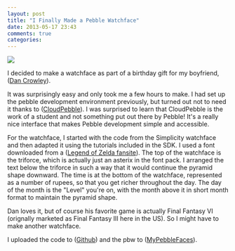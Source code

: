 ```yaml
---
layout: post
title: "I Finally Made a Pebble Watchface"
date: 2013-05-17 23:43
comments: true
categories: 
---
```

<img src="https://pbs.twimg.com/media/BKciRXjCUAA2yoi.jpg">

I decided to make a watchface as part of a birthday gift for my boyfriend, ([Dan Crowley](https://twitter.com/dan_crowley)).

It was surprisingly easy and only took me a few hours to make. I had set up the pebble development environment previously, but turned out not to need it thanks to ([CloudPebble](https://cloudpebble.net)). I was surprised to learn that CloudPebble is the work of a student and not something put out there by Pebble! It's a really nice interface that makes Pebble development simple and accessible.

For the watchface, I started with the code from the Simplicity watchface and then adapted it using the tutorials included in the SDK. I used a font downloaded from a ([Legend of Zelda fansite](http://www.zeldauniverse.net/typography-and-fonts/)). The top of the watchface is the triforce, which is actually just an asterix in the font pack. I arranged the text below the triforce in such a way that it would continue the pyramid shape downward. The time is at the bottom of the watchface, represented as a number of rupees, so that you get richer throughout the day. The day of the month is the "Level" you're on, with the month above it in short month format to maintain the pyramid shape.

Dan loves it, but of course his favorite game is actually Final Fantasy VI (orignally marketed as Final Fantasy III here in the US). So I might have to make another watchface.

I uploaded the code to ([Github](https://github.com/savagejen/HappyBirthdayDan)) and the pbw to ([MyPebbleFaces](http://www.mypebblefaces.com/view?fID=3386&aName=savagejen&pageTitle=Triforce&auID=3553)).
